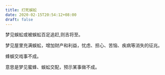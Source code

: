 ```yaml
---
title: 打死蜈蚣
date: 2020-02-15T20:54:12+08:00
draft: false
---
```


梦见蜈蚣或被蜈蚣百足追赶,则吉将至。

梦见屋里充满蜈蚣，增加财产和利益，忧虑、担心、苦恼、疾病等消失的征兆。

蜂蜈交戏事不成。

意思是梦见蜜蜂、蜈蚣交配，预示某事做不成。

